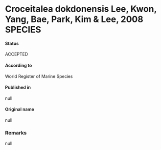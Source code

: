 # Croceitalea dokdonensis Lee, Kwon, Yang, Bae, Park, Kim & Lee, 2008 SPECIES

#### Status
ACCEPTED

#### According to
World Register of Marine Species

#### Published in
null

#### Original name
null

### Remarks
null
